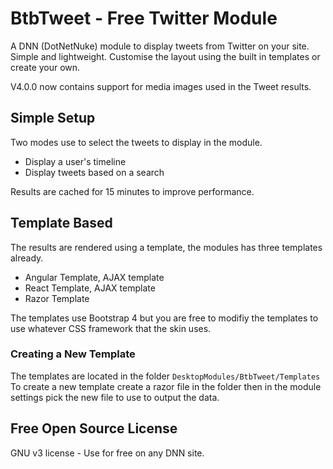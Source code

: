 # BtbTweet - Free Twitter Module

A DNN (DotNetNuke) module to display tweets from Twitter on your site. Simple and lightweight. Customise the layout using the built in templates or create your own.

V4.0.0 now contains support for media images used in the Tweet results.

## Simple Setup

Two modes use to select the tweets to display in the module.
* Display a user's timeline
* Display tweets based on a search

Results are cached for 15 minutes to improve performance.

## Template Based
The results are rendered using a template, the modules has three templates already.

* Angular Template, AJAX template
* React Template, AJAX template
* Razor Template

The templates use Bootstrap 4 but you are free to modifiy the templates to use whatever CSS framework that the skin uses.

### Creating a New Template

The templates are located in the folder `DesktopModules/BtbTweet/Templates`
To create a new template create a razor file in the folder then in the module settings pick the new file to use to output the data.
## Free Open Source License

GNU v3 license - Use for free on any DNN site.
